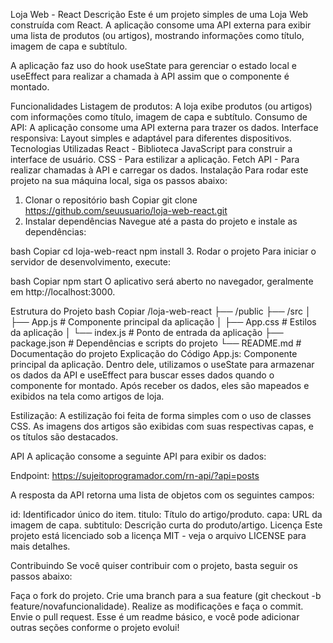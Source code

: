 Loja Web - React
Descrição
Este é um projeto simples de uma Loja Web construída com React. A aplicação consome uma API externa para exibir uma lista de produtos (ou artigos), mostrando informações como título, imagem de capa e subtítulo.

A aplicação faz uso do hook useState para gerenciar o estado local e useEffect para realizar a chamada à API assim que o componente é montado.

Funcionalidades
Listagem de produtos: A loja exibe produtos (ou artigos) com informações como título, imagem de capa e subtítulo.
Consumo de API: A aplicação consome uma API externa para trazer os dados.
Interface responsiva: Layout simples e adaptável para diferentes dispositivos.
Tecnologias Utilizadas
React - Biblioteca JavaScript para construir a interface de usuário.
CSS - Para estilizar a aplicação.
Fetch API - Para realizar chamadas à API e carregar os dados.
Instalação
Para rodar este projeto na sua máquina local, siga os passos abaixo:

1. Clonar o repositório
bash
Copiar
git clone https://github.com/seuusuario/loja-web-react.git
2. Instalar dependências
Navegue até a pasta do projeto e instale as dependências:

bash
Copiar
cd loja-web-react
npm install
3. Rodar o projeto
Para iniciar o servidor de desenvolvimento, execute:

bash
Copiar
npm start
O aplicativo será aberto no navegador, geralmente em http://localhost:3000.

Estrutura do Projeto
bash
Copiar
/loja-web-react
├── /public
├── /src
│   ├── App.js          # Componente principal da aplicação
│   ├── App.css         # Estilos da aplicação
│   └── index.js        # Ponto de entrada da aplicação
├── package.json        # Dependências e scripts do projeto
└── README.md           # Documentação do projeto
Explicação do Código
App.js: Componente principal da aplicação. Dentro dele, utilizamos o useState para armazenar os dados da API e useEffect para buscar esses dados quando o componente for montado. Após receber os dados, eles são mapeados e exibidos na tela como artigos de loja.

Estilização: A estilização foi feita de forma simples com o uso de classes CSS. As imagens dos artigos são exibidas com suas respectivas capas, e os títulos são destacados.

API
A aplicação consome a seguinte API para exibir os dados:

Endpoint: https://sujeitoprogramador.com/rn-api/?api=posts

A resposta da API retorna uma lista de objetos com os seguintes campos:

id: Identificador único do item.
titulo: Título do artigo/produto.
capa: URL da imagem de capa.
subtitulo: Descrição curta do produto/artigo.
Licença
Este projeto está licenciado sob a licença MIT - veja o arquivo LICENSE para mais detalhes.

Contribuindo
Se você quiser contribuir com o projeto, basta seguir os passos abaixo:

Faça o fork do projeto.
Crie uma branch para a sua feature (git checkout -b feature/novafuncionalidade).
Realize as modificações e faça o commit.
Envie o pull request.
Esse é um readme básico, e você pode adicionar outras seções conforme o projeto evolui!




